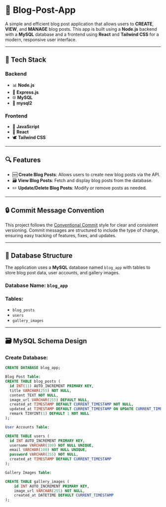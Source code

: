 # 🎉 Blog-Post-App

A simple and efficient blog post application that allows users to **CREATE**, **VIEW**, and **MANAGE** blog posts. This app is built using a **Node.js** backend with a **MySQL** database and a frontend using **React** and **Tailwind CSS** for a modern, responsive user interface.

---

## 🚀 Tech Stack

### Backend
- 📊 **Node.js**
- 🔧 **Express.js**
- 🌐 **MySQL**
- 🔐 **mysql2**

### Frontend
- 🎨 **JavaScript**
- 🎨 **React**
- 🕊 **Tailwind CSS**

---

## 🔍 Features

- 🆕 **Create Blog Posts**: Allows users to create new blog posts via the API.
- 🗃️ **View Blog Posts**: Fetch and display blog posts from the database.
- ✏️ **Update/Delete Blog Posts**: Modify or remove posts as needed.

---

## 🔒 Commit Message Convention

This project follows the [Conventional Commit](https://www.conventionalcommits.org/en/v1.0.0/) style for clear and consistent versioning. Commit messages are structured to include the type of change, ensuring easy tracking of features, fixes, and updates.

---

## 🏦 Database Structure

The application uses a **MySQL** database named `blog_app` with tables to store blog post data, user accounts, and gallery images.

### **Database Name**: `blog_app`
### **Tables**:
- `blog_posts`
- `users`
- `gallery_images`

---

## 🗃️ MySQL Schema Design


### Create Database:
```sql
CREATE DATABASE blog_app; 

Blog Post Table:
CREATE TABLE blog_posts (
  id INT(11) AUTO_INCREMENT PRIMARY KEY,
  title VARCHAR(255) NOT NULL,
  content TEXT NOT NULL,
  image_url VARCHAR(255) DEFAULT NULL,
  created_at TIMESTAMP DEFAULT CURRENT_TIMESTAMP NOT NULL,
  updated_at TIMESTAMP DEFAULT CURRENT_TIMESTAMP ON UPDATE CURRENT_TIMESTAMP NOT NULL,
  remark TINYINT(1) DEFAULT 1 NOT NULL 
);

User Accounts Table:

CREATE TABLE users (
  id INT AUTO_INCREMENT PRIMARY KEY,
  username VARCHAR(100) NOT NULL UNIQUE,
  email VARCHAR(100) NOT NULL UNIQUE,
  password VARCHAR(255) NOT NULL,
  created_at TIMESTAMP DEFAULT CURRENT_TIMESTAMP
);

Gallery Images Table:

CREATE TABLE gallery_images (
    id INT AUTO_INCREMENT PRIMARY KEY,
    image_url VARCHAR(255) NOT NULL,
    created_at DATETIME DEFAULT CURRENT_TIMESTAMP
);
